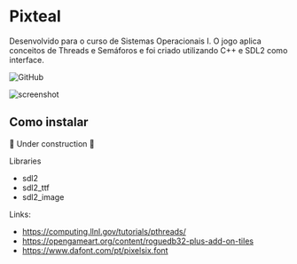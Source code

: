 # Pixteal

Desenvolvido para o curso de Sistemas Operacionais I. O jogo aplica conceitos de Threads e Semáforos e foi criado utilizando C++ e SDL2 como interface.

![GitHub](https://img.shields.io/github/license/lincolncpp/pixteal?color=red&style=flat-square)

<img src="https://i.ibb.co/jbTRK7F/print.png" alt="screenshot"></a>

## Como instalar

:construction: Under construction :construction: 

Libraries
- sdl2
- sdl2_ttf
- sdl2_image

Links:
- https://computing.llnl.gov/tutorials/pthreads/
- https://opengameart.org/content/roguedb32-plus-add-on-tiles
- https://www.dafont.com/pt/pixelsix.font
